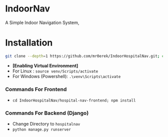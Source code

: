 # IndoorNav
A Simple Indoor Navigation System,

# Installation

```bash 
git clone --depth=1 https://github.com/mr0erek/IndoorHospitalNav.git; cd IndoorHospitalNav;python -m venv "venv"
```
- **[Enabling Virtual Environment]**
- For Linux : `source venv/Scripts/activate` 
- For Windows (Powershell): `.\venv\Scripts\activate`

### **Commands For Frontend**
- `cd IndoorHospitalNav/hospital-nav-frontend; npm install`

### **Commands For Backend (Django)**
- Change Directory to `hospitalnav`
- `python manage.py runserver`
